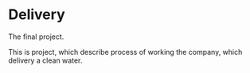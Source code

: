 Delivery
==========

The final project.

This is project, which describe process of working the company, which delivery a clean water.


